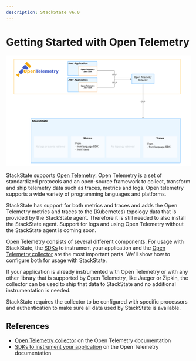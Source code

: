 ```yaml
---
description: StackState v6.0
---
```


# Getting Started with Open Telemetry

![Open Telemetry collector and 2 instrumented applications sending metrics and traces to StackState](/.gitbook/assets/otel/open-telemetry.svg)

StackState supports [Open Telemetry](https://opentelemetry.io/docs/what-is-opentelemetry/). Open Telemetry is a set of standardized protocols and an open-source framework to collect, transform and ship telemetry data such as traces, metrics and logs. Open telemetry supports a wide variety of programming languages and platforms. 

StackState has support for both metrics and traces and adds the Open Telemetry metrics and traces to the (Kubernetes) topology data that is provided by the StackState agent. Therefore it is still needed to also install the StackState agent. Support for logs and using Open Telemetry without the StackState agent is coming soon.

Open Telemetry consists of several different components. For usage with StackState, the [SDKs](./languages/README.md) to instrument your application and the [Open Telemetry collector](./collector.md) are the most important parts. We'll show how to configure both for usage with StackState.

If your application is already instrumented with Open Telemetry or with any other library that is supported by Open Telemetry, like Jaeger or Zipkin, the collector can be used to ship that data to StackState and no additional instrumentation is needed.

StackState requires the collector to be configured with specific processors and authentication to make sure all data used by StackState is available.

## References

* [Open Telemetry collector](https://opentelemetry.io/docs/collector/) on the Open Telemetry documentation
* [SDKs to instrument your application](https://opentelemetry.io/docs/languages/) on the Open Telemetry documentation